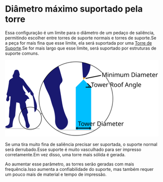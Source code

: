 Diâmetro máximo suportado pela torre
====
Essa configuração é um limite para o diâmetro de um pedaço de saliência, permitindo escolher entre torres de suporte normais e torres de suporte.Se a peça for mais fina que esse limite, ela será suportada por uma [Torre de Suporte](support_use_towers.md).Se for mais largo que esse limite, será suportado por estruturas de suporte comuns.

![O suporte tem uma superfície pendente menor que o diâmetro mínimo](../images/support_use_towers.svg)

Se uma tira muito fina de saliência precisar ser suportada, o suporte normal será derrubado.Esse suporte é muito vasculhado para ser impresso corretamente.Em vez disso, uma torre mais sólida é gerada.

Ao aumentar esse parâmetro, as torres serão geradas com mais frequência.Isso aumenta a confiabilidade do suporte, mas também requer um pouco mais de material e tempo de impressão.